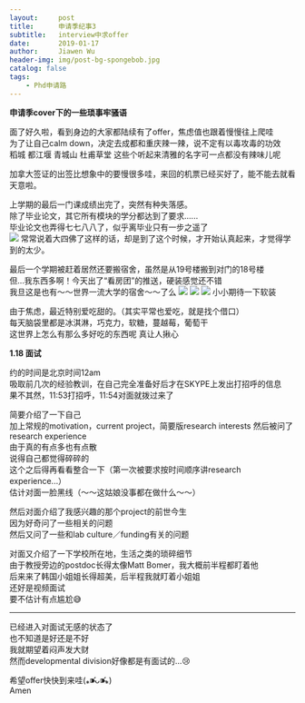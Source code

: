 ```yaml
---
layout:     post
title:      申请季纪事3
subtitle:   interview中求offer
date:       2019-01-17
author:     Jiawen Wu
header-img: img/post-bg-spongebob.jpg
catalog: false
tags:
    - Phd申请路
---
```

<script type="text/javascript">
// 禁止右键菜单
document.oncontextmenu = function(){ return false; };
// 禁止文字选择
document.onselectstart = function(){ return false; };
// 禁止复制
document.oncopy = function(){ return false; };
// 禁止剪切
document.oncut = function(){ return false; };
// 禁止粘贴
document.onpaste = function(){ return false; };
</script>

**申请季cover下的一些琐事牢骚语**

面了好久啦，看到身边的大家都陆续有了offer，焦虑值也跟着慢慢往上爬哇    
为了让自己calm down，决定去成都和重庆辣一辣，说不定有以毒攻毒的功效  
稻城 都江堰 青城山 杜甫草堂 这些个听起来清雅的名字可一点都没有辣味儿呢  

加拿大签证的出签比想象中的要慢很多哇，来回的机票已经买好了，能不能去就看天意啦。

上学期的最后一门课成绩出完了，突然有种失落感。  
除了毕业论文，其它所有模块的学分都达到了要求......  
毕业论文也弄得七七八八了，似乎离毕业只有一步之遥了  
![](https://ws2.sinaimg.cn/large/006tNc79gy1fzb8hd2q2ej30zh02s0tg.jpg)
常常说着大四佛了这样的话，却是到了这个时候，才开始认真起来，才觉得学到的太少。  

最后一个学期被赶着居然还要搬宿舍，虽然是从19号楼搬到对门的18号楼  
但...我东西多啊！今天出了“看房团”的推送，硬装感觉还不错  
我旦这是也有～～世界一流大学的宿舍～～了么
![](https://ws3.sinaimg.cn/large/006tNc79gy1fzb9yi6qj8j30jb0cjtid.jpg)
![](https://ws4.sinaimg.cn/large/006tNc79gy1fzb9yfo86vj30jh0c0n5l.jpg)
![](https://ws4.sinaimg.cn/large/006tNc79gy1fzb9ycy6w8j30j90eunb1.jpg)
小小期待一下软装

由于焦虑，最近特别爱吃甜的。（其实平常也爱吃，就是找个借口）  
每天脑袋里都是冰淇淋，巧克力，软糖，蔓越莓，葡萄干  
这世界上怎么有那么多好吃的东西呢 真让人揪心

**1.18 面试**

约的时间是北京时间12am  
吸取前几次的经验教训，在自己完全准备好后才在SKYPE上发出打招呼的信息  
果不其然，11:53打招呼，11:54对面就拨过来了

简要介绍了一下自己  
加上常规的motivation，current project，简要版research interests
然后被问了research experience  
由于真的有点多也有点散  
说得自己都觉得碎碎的  
这个之后得再看看整合一下（第一次被要求按时间顺序讲research experience...）  
估计对面一脸黑线（～～这姑娘没事都在做什么～～）

然后对面介绍了我感兴趣的那个project的前世今生  
因为好奇问了一些相关的问题  
然后又问了一些和lab culture／funding有关的问题  

对面又介绍了一下学校所在地，生活之类的琐碎细节  
由于教授旁边的postdoc长得太像Matt Bomer，我大概前半程都盯着他  
后来来了韩国小姐姐长得超美，后半程我就盯着小姐姐  
还好是视频面试  
要不估计有点尴尬😅

---
已经进入对面试无感的状态了  
也不知道是好还是不好  
我就期望着闷声发大财  
然而developmental division好像都是有面试的...😢 

希望offer快快到来哇(⁎⁍̴̛ᴗ⁍̴̛⁎)  
Amen
